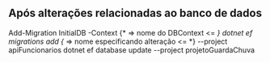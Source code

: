 ## Após alterações relacionadas ao banco de dados

Add-Migration InitialDB -Context {* => nome do DBContext <= *}
dotnet ef migrations add {* => nome especificando alteração <= *} --project apiFuncionarios
dotnet ef database update --project projetoGuardaChuva
